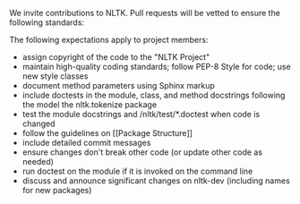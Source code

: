 We invite contributions to NLTK. Pull requests will be vetted to ensure the following standards:

The following expectations apply to project members:

* assign copyright of the code to the "NLTK Project"
* maintain high-quality coding standards; follow PEP-8 Style for code; use new style classes
* document method parameters using Sphinx markup
* include doctests in the module, class, and method docstrings following the model the nltk.tokenize package
* test the module docstrings and /nltk/test/*.doctest when code is changed
* follow the guidelines on [[Package Structure]]
* include detailed commit messages
* ensure changes don't break other code (or update other code as needed)
* run doctest on the module if it is invoked on the command line
* discuss and announce significant changes on nltk-dev (including names for new packages)
